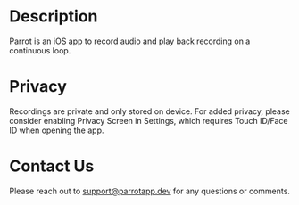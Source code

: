 # Description
Parrot is an iOS app to record audio and play back recording on a continuous loop.

# Privacy
Recordings are private and only stored on device. For added privacy, please consider enabling Privacy Screen in Settings, which requires Touch ID/Face ID when opening the app.

# Contact Us
Please reach out to [support@parrotapp.dev](mailto:support@parrotapp.dev) for any questions or comments.
